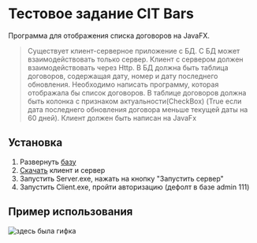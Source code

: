 # Тестовое задание CIT Bars
Программа для отображения списка договоров на JavaFX.

>Существует клиент-серверное приложение с БД. С БД может взаимодействовать только сервер. Клиент с сервером должен взаимодействовать через Http. В БД должна быть таблица договоров, содержащая дату, номер и дату последнего обновления.
Необходимо написать программу, которая отображала бы список договоров. В таблице договоров должна быть колонка с признаком актуальности(CheckBox) (True если дата последнего обновления договора меньше текущей даты на 60 дней).
>Клиент должен быть написан на JavaFx

## Установка
1. Развернуть [базу](https://github.com/sonorame/testJavaBars/tree/master/out/backup "DB sql backup")
2. [Скачать](https://github.com/sonorame/testJavaBars/tree/master/out/exe "клиент и сервер") клиент и сервер
3. Запустить Server.exe, нажать на кнопку "Запустить сервер"
4. Запустить Client.exe, пройти авторизацию (дефолт в базе admin 111)

## Пример использования
![здесь была гифка](https://s11.gifyu.com/images/example.gif)
